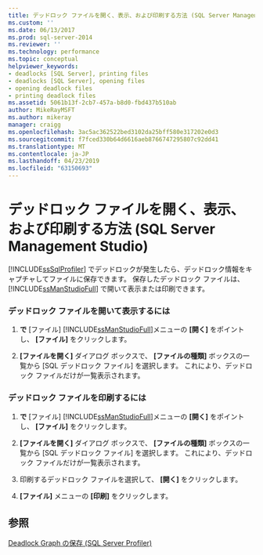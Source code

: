 ```yaml
---
title: デッドロック ファイルを開く、表示、および印刷する方法 (SQL Server Management Studio) | Microsoft Docs
ms.custom: ''
ms.date: 06/13/2017
ms.prod: sql-server-2014
ms.reviewer: ''
ms.technology: performance
ms.topic: conceptual
helpviewer_keywords:
- deadlocks [SQL Server], printing files
- deadlocks [SQL Server], opening files
- opening deadlock files
- printing deadlock files
ms.assetid: 5061b13f-2cb7-457a-b8d0-fbd437b510ab
author: MikeRayMSFT
ms.author: mikeray
manager: craigg
ms.openlocfilehash: 3ac5ac362522bed3102da25bff580e317202e0d3
ms.sourcegitcommit: f7fced330b64d6616aeb8766747295807c92dd41
ms.translationtype: MT
ms.contentlocale: ja-JP
ms.lasthandoff: 04/23/2019
ms.locfileid: "63150693"
---
```

# <a name="open-view-and-print-a-deadlock-file-sql-server-management-studio"></a>デッドロック ファイルを開く、表示、および印刷する方法 (SQL Server Management Studio)
  [!INCLUDE[ssSqlProfiler](../../includes/sssqlprofiler-md.md)] でデッドロックが発生したら、デッドロック情報をキャプチャしてファイルに保存できます。 保存したデッドロック ファイルは、 [!INCLUDE[ssManStudioFull](../../includes/ssmanstudiofull-md.md)] で開いて表示または印刷できます。  
  
### <a name="to-open-and-view-a-deadlock-file"></a>デッドロック ファイルを開いて表示するには  
  
1.  **で** [ファイル] [!INCLUDE[ssManStudioFull](../../includes/ssmanstudiofull-md.md)]メニューの **[開く]** をポイントし、 **[ファイル]** をクリックします。  
  
2.  **[ファイルを開く]** ダイアログ ボックスで、 **[ファイルの種類]** ボックスの一覧から [SQL デッドロック ファイル] を選択します。 これにより、デッドロック ファイルだけが一覧表示されます。  
  
### <a name="to-print-a-deadlock-file"></a>デッドロック ファイルを印刷するには  
  
1.  **で** [ファイル] [!INCLUDE[ssManStudioFull](../../includes/ssmanstudiofull-md.md)]メニューの **[開く]** をポイントし、 **[ファイル]** をクリックします。  
  
2.  **[ファイルを開く]** ダイアログ ボックスで、 **[ファイルの種類]** ボックスの一覧から [SQL デッドロック ファイル] を選択します。 これにより、デッドロック ファイルだけが一覧表示されます。  
  
3.  印刷するデッドロック ファイルを選択して、 **[開く]** をクリックします。  
  
4.   **[ファイル]** メニューの **[印刷]** をクリックします。  
  
## <a name="see-also"></a>参照  
 [Deadlock Graph の保存 &#40;SQL Server Profiler&#41;](save-deadlock-graphs-sql-server-profiler.md)  
  
  

